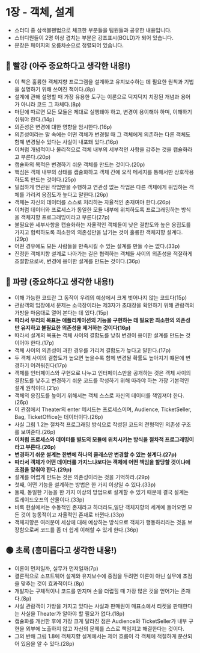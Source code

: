 # 1장 - 객체, 설계
- 스터디 중 삼색볼펜법으로 체크한 부분들을 팀원들과 공유한 내용입니다.
- 스터디원들이 2명 이상 겹치는 부분은 강조표시(BOLD)가 되어 있습니다.
- 문장은 페이지의 오름차순으로 정렬되어 있습니다.

## 🔴 빨강 (아주 중요하다고 생각한 내용!)
- 이 책은 훌륭한 객체지향 프로그램을 설계하고 유지보수하는 데 필요한 원칙과 기법을 설명하기 위해 쓰여진 책이다.(8p)
- 설계에 관해 설명할 때 가장 유용한 도구는 이론으로 덕지덕지 치장된 개념과 용어가 아니라 코드 그 자체다.(8p)
- 마틴에 따르면 모든 모듈은 제대로 실행돼야 하고, 변경이 용이해야 하며, 이해하기 쉬워야 한다.(14p)
- 의존성은 변경에 대한 영향을 암시한다.(16p)
- 의존성이라는 말 속에는 어떤 객체가 변경될 때 그 객체에게 의존하는 다른 객체도 함꼐 변경될수 있다는 사실이 내포돼 있다.(16p)
- 이처럼 개념적이나 물리적으로 객체 내부의 세부적인 사항을 감추는 것을 캡슐화라고 부른다.(20p)
- 캡슐화의 목적은 변경하기 쉬운 객체를 만드는 것이다.(20p)
- 핵심은 객체 내부의 상태를 캡슐화하고 객체 간에 오직 메세지를 통해서만 상호작용 하도록 만드는 것이다.(25p)
- 밀접하게 연관된 작업만을 수행하고 연관성 없는 작업은 다른 객체에게 위임하는 객체를 가리켜 응집도가 높다고 말한다.(26p)
- 객체는 자신의 데이터를 스스로 처리하는 자율적인 존재여야 한다.(26p)
- 이처럼 데이터와 프로세스가 동일한 모듈 내부에 위치하도록 프로그래밍하는 방식을 객체지향 프로그래밍이라고 부른다(27p)
- 불필요한 세부사항을 캡슐화하는 자율적인 객체들이 낮은 결합도와 높은 응집도를 가지고 협력하도록 최소한의 의존성만을 남기는 것이 훌륭한 객체지향 설계다.(29p)
- 어떤 경우에도 모든 사람들을 만족시킬 수 있는 설계를 만들 수는 없다.(33p)
- 진정한 객체지향 설계로 나아가는 길은 협력하는 객체들 사이의 의존성을 적절하게 조절함으로써, 변경에 용이한 설계를 만드는 것이다.(36p)

## 🔵 파랑 (중요하다고 생각한 내용!)
- 이해 가능한 코드란 그 동작이 우리의 예상에서 크게 벗어나지 않는 코드다(15p)
- 관람객의 입장에서 문제는 소극장이라는 제3자가 초대장을 확인하기 위해 관람객의 가방을 마음대로 열어 본다는 데 있다.(15p)
- **따라서 우리의 목표는 애플리케이션의 기능을 구현하는 데 필요한 최소한의 의존성만 유지하고 불필요한 의존성을 제거하는 것이다(16p)**
- 따라서 설계의 목표는 객체 사이의 결합도를 낮춰 변경이 용이한 설계를 만드는 것이어야 한다.(17p)
- 객체 사이의 의존성이 과한 경우를 가리켜 결합도가 높다고 말한다.(17p)
- 두 객체 사이의 결합도가 높으면 높을수록 함께 변경될 확률도 높아지기 떄문에 변경하기 어려워진다(17p)
- 객체를 인터페이스와 구현으로 나누고 인터페이스만을 공개하는 것은 객체 사이의 결합도를 낮추고 변경하기 쉬운 코드를 작성하기 위해 따라야 하는 가장 기본적인 설계 원칙이다.(21p)
- 객체의 응집도를 높이기 위해서는 객체 스스로 자신의 데이터를 책임져야 한다.(26p)
- 이 관점에서 Theater의 enter 메서드는 프로세스이며, Audience, TicketSeller, Bag, TicketOffice는 데이터이다.(26p)
- 사실 그림 1.2는 절차적 프로그래밍 방식으로 작성된 코드의 전형적인 의존성 구조를 보여준다.(26p)
- **이처럼 프로세스와 데이터를 별도의 모듈에 위치시키는 방식을 절차적 프로그래밍이라고 부른다.(26p)**
- **변경하기 쉬운 설계는 한번에 하나의 클래스만 변경할 수 있는 설계다.(27p)**
- **따라서 객체가 어떤 데이터를 가지느냐보다는 객체에 어떤 책임을 할당할 것이냐에 초점을 맞춰야 한다.(29p)**
- 설계를 어렵게 만드는 것은 의존성이라는 것을 기억하라.(29p)
- 첫째, 어떤 기능을 설계하는 방법은 한 가지 이상일 수 있다.(33p)
- 둘째, 동일한 기능을 한 가지 이상의 방법으로 설계할 수 있기 때문에 결국 설계는 트레이드오프의 산물이다.(33p)
- 비록 현실에서는 수동적인 존재라고 하더라도,일단 객체지향의 세계에 들어오면 모든 것이 능동적이고 자율적인 존재로 바뀐다.(33p)
- 객체지향은 여러분이 세상에 대해 예상하는 방식으로 객체가 행동하리라는 것을 보장함으로써 코드를 좀 더 쉽게 이해할 수 있게 한다.(36p)

## 🟢 초록 (흥미롭다고 생각한 내용!)
- 이론이 먼저일까, 실무가 먼저일까(7p)
- 결론적으로 소프트웨어 설계와 유지보수에 중점을 두려면 이론이 아닌 실무에 초점을 맞추는 것이 효과적이다.(8p)
- 개발자는 구체적이니 코드를 만지며 손을 더럽힐 때 가장 많은 것을 얻어가는 존재다.(8p)
- 사실 관람객이 가방을 가지고 있다는 사실과 판매원이 매표소에서 티켓을 판매한다는 사실을 Theater가 알아야 할 필요가 없다.(18p)
- 캡슐화를 개선한 후에 가장 크게 달라진 점은 Audience와 TicketSeller가 내부 구현을 외부에 노출하지 않고 자신의 문제를 스스로 책임지고 해결한다는 것이다.
- 그의 반해 그림 1.8에 객체지향 설계에서는 제어 흐름이 각 객체에 적절하게 분산되어 있음을 알 수 있다.(28p)